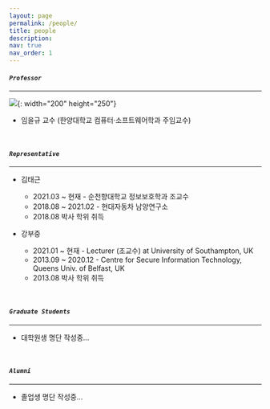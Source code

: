 ```yaml
---
layout: page
permalink: /people/
title: people
description:
nav: true
nav_order: 1
---
```

#### ***`Professor`***
---
![](http://past.krnet.or.kr/board/data/dprogram/1397/A3-1-%C0%D3%C0%BB%B1%D4.jpg){: width="200" height="250"}
- 임을규 교수 (한양대학교 컴퓨터·소프트웨어학과 주임교수)

<br>

#### ***`Representative`***
--- 
- 김태근
  - 2021.03 ~ 현재      - 순천향대학교 정보보호학과 조교수
  - 2018.08 ~ 2021.02  - 현대자동차  남양연구소
  - 2018.08 박사 학위 취득
  
- 강부중
  - 2021.01 ~ 현재       - Lecturer (조교수) at University of Southampton, UK
  - 2013.09 ~ 2020.12   - Centre for Secure Information Technology, Queens Univ. of Belfast, UK
  - 2013.08 박사 학위 취득

<br>

#### ***`Graduate Students`***
--- 
- 대학원생 명단 작성중...

<br>

#### ***`Alumni`***
--- 
- 졸업생 명단 작성중... 

